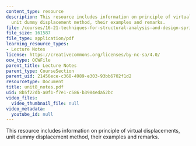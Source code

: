 ```yaml
---
content_type: resource
description: This resource includes information on principle of virtual displacements,
  unit dummy displacement method, their examples and remarks.
file: /courses/16-21-techniques-for-structural-analysis-and-design-spring-2005/8b5f22dba0f1f7e1c586b3984eda52bc_unit8_notes.pdf
file_size: 161587
file_type: application/pdf
learning_resource_types:
- Lecture Notes
license: https://creativecommons.org/licenses/by-nc-sa/4.0/
ocw_type: OCWFile
parent_title: Lecture Notes
parent_type: CourseSection
parent_uid: 21456ece-c368-4989-e303-93bb6702f1d2
resourcetype: Document
title: unit8_notes.pdf
uid: 8b5f22db-a0f1-f7e1-c586-b3984eda52bc
video_files:
  video_thumbnail_file: null
video_metadata:
  youtube_id: null
---
```

This resource includes information on principle of virtual displacements, unit dummy displacement method, their examples and remarks.